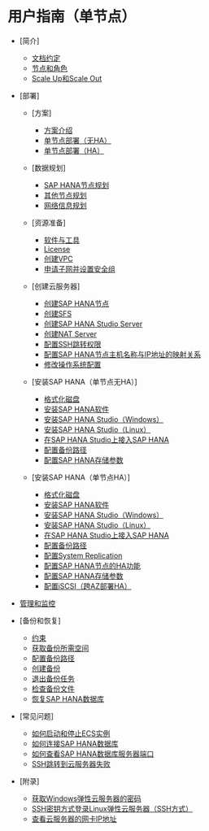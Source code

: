 # 用户指南（单节点）

-   [简介]
    -   [文档约定](文档约定.md)
    -   [节点和角色](节点和角色.md)
    -   [Scale Up和Scale Out](Scale-Up和Scale-Out.md)

-   [部署]
    -   [方案]
        -   [方案介绍](方案介绍.md)
        -   [单节点部署（无HA）](单节点部署（无HA）.md)
        -   [单节点部署（HA）](单节点部署（HA）.md)

    -   [数据规划]
        -   [SAP HANA节点规划](SAP-HANA节点规划.md)
        -   [其他节点规划](其他节点规划.md)
        -   [网络信息规划](网络信息规划.md)

    -   [资源准备]
        -   [软件与工具](软件与工具.md)
        -   [License](License.md)
        -   [创建VPC](创建VPC.md)
        -   [申请子网并设置安全组](申请子网并设置安全组.md)

    -   [创建云服务器]
        -   [创建SAP HANA节点](创建SAP-HANA节点.md)
        -   [创建SFS](创建SFS.md)
        -   [创建SAP HANA Studio Server](创建SAP-HANA-Studio-Server.md)
        -   [创建NAT Server](创建NAT-Server.md)
        -   [配置SSH跳转权限](配置SSH跳转权限.md)
        -   [配置SAP HANA节点主机名称与IP地址的映射关系](配置SAP-HANA节点主机名称与IP地址的映射关系.md)
        -   [修改操作系统配置](修改操作系统配置.md)

    -   [安装SAP HANA（单节点无HA）]
        -   [格式化磁盘](格式化磁盘.md)
        -   [安装SAP HANA软件](安装SAP-HANA软件.md)
        -   [安装SAP HANA Studio（Windows）](安装SAP-HANA-Studio（Windows）.md)
        -   [安装SAP HANA Studio（Linux）](安装SAP-HANA-Studio（Linux）.md)
        -   [在SAP HANA Studio上接入SAP HANA](在SAP-HANA-Studio上接入SAP-HANA.md)
        -   [配置备份路径](配置备份路径（单节点无HA）.md)
        -   [配置SAP HANA存储参数](配置SAP-HANA存储参数.md)

    -   [安装SAP HANA（单节点HA）]
        -   [格式化磁盘](格式化磁盘（单节点HA）.md)
        -   [安装SAP HANA软件](安装SAP-HANA.md)
        -   [安装SAP HANA Studio（Windows）](安装SAP-HANA-Studio软件（Windows）.md)
        -   [安装SAP HANA Studio（Linux）](安装SAP-HANA-Studio软件（Linux）.md)
        -   [在SAP HANA Studio上接入SAP HANA](SAP-HANA-Studio接入SAP-HANA.md)
        -   [配置备份路径](配置备份路径（单节点HA）.md)
        -   [配置System Replication](配置System-Replication.md)
        -   [配置SAP HANA节点的HA功能](配置SAP-HANA节点的HA功能.md)
        -   [配置SAP HANA存储参数](配置SAP-HANA存储参数（单节点HA）.md)
        -   [配置iSCSI（跨AZ部署HA）](配置iSCSI（跨AZ部署HA）.md)


-   [管理和监控](管理和监控.md)
-   [备份和恢复]
    -   [约束](约束.md)
    -   [获取备份所需空间](获取备份所需空间.md)
    -   [配置备份路径](配置备份路径.md)
    -   [创建备份](创建备份.md)
    -   [退出备份任务](退出备份任务.md)
    -   [检查备份文件](检查备份文件.md)
    -   [恢复SAP HANA数据库](恢复SAP-HANA数据库.md)

-   [常见问题]
    -   [如何启动和停止ECS实例](如何启动和停止ECS实例.md)
    -   [如何连接SAP HANA数据库](如何连接SAP-HANA数据库.md)
    -   [如何查看SAP HANA数据库服务器端口](如何查看SAP-HANA数据库服务器端口.md)
    -   [SSH跳转到云服务器失败](SSH跳转到云服务器失败.md)

-   [附录]
    -   [获取Windows弹性云服务器的密码](获取Windows弹性云服务器的密码.md)
    -   [SSH密钥方式登录Linux弹性云服务器（SSH方式）](SSH密钥方式登录Linux弹性云服务器（SSH方式）.md)
    -   [查看云服务器的网卡IP地址](查看云服务器的网卡IP地址.md)



